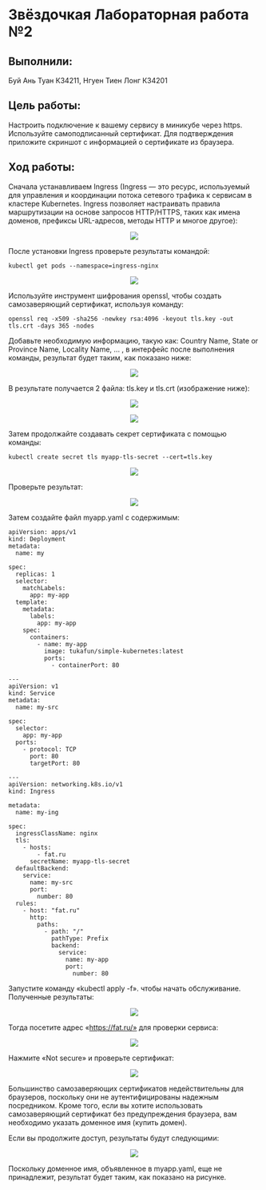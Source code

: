 # Звёздочкая Лабораторная работа №2

## Выполнили:

Буй Ань Туан К34211, Нгуен Тиен Лонг К34201

## Цель работы:

Настроить подключение к вашему сервису в миникубе через https. Используйте самоподписанный сертификат. Для подтверждения приложите скриншот с информацией о сертификате из браузера.

## Ход работы:

Сначала устанавливаем Ingress (Ingress — это ресурс, используемый для управления и координации потока сетевого трафика к сервисам в кластере Kubernetes. Ingress позволяет настраивать правила маршрутизации на основе запросов HTTP/HTTPS, таких как имена доменов, префиксы URL-адресов, методы HTTP и многое другое):

<p align="center"><img src="./1.png"/></p>

После установки Ingress проверьте результаты командой:

```
kubectl get pods --namespace=ingress-nginx
```

<p align="center"><img src="./2.png"/></p>

Используйте инструмент шифрования openssl, чтобы создать самозаверяющий сертификат, используя команду:

```
openssl req -x509 -sha256 -newkey rsa:4096 -keyout tls.key -out tls.crt -days 365 -nodes
```

Добавьте необходимую информацию, такую ​​как: Country Name, State or Province Name, Locality Name, ... , в интерфейс после выполнения команды, результат будет таким, как показано ниже:

<p align="center"><img src="./3.png"/></p>

В результате получается 2 файла: tls.key и tls.crt (изображение ниже):

<p align="center"><img src="./4.png"/></p>

<p align="center"><img src="./5.png"/></p>

Затем продолжайте создавать секрет сертификата с помощью команды:

```
kubectl create secret tls myapp-tls-secret --cert=tls.key
```

<p align="center"><img src="./6.png"/></p>

Проверьте результат:

<p align="center"><img src="./7.png"/></p>

Затем создайте файл myapp.yaml с содержимым:

```
apiVersion: apps/v1
kind: Deployment
metadata:
  name: my

spec:
  replicas: 1
  selector:
    matchLabels:
      app: my-app
  template:
    metadata:
      labels:
        app: my-app
    spec:
      containers:
        - name: my-app
          image: tukafun/simple-kubernetes:latest
          ports:
            - containerPort: 80

---
apiVersion: v1
kind: Service
metadata:
  name: my-src

spec:
  selector:
    app: my-app
  ports:
    - protocol: TCP
      port: 80
      targetPort: 80

---
apiVersion: networking.k8s.io/v1
kind: Ingress

metadata:
  name: my-ing

spec:
  ingressClassName: nginx
  tls:
    - hosts:
        - fat.ru
      secretName: myapp-tls-secret
  defaultBackend:
    service:
      name: my-src
      port:
        number: 80
  rules:
    - host: "fat.ru"
      http:
        paths:
          - path: "/"
            pathType: Prefix
            backend:
              service:
                name: my-app
                port:
                  number: 80
```

Запустите команду «kubectl apply -f». чтобы начать обслуживание. Полученные результаты:

<p align="center"><img src="./8.png"/></p>

Тогда посетите адрес «https://fat.ru/» для проверки сервиса:

<p align="center"><img src="./9.png"/></p>

Нажмите «Not secure» и проверьте сертификат:

<p align="center"><img src="./10.png"/></p>

Большинство самозаверяющих сертификатов недействительны для браузеров, поскольку они не аутентифицированы надежным посредником. Кроме того, если вы хотите использовать самозаверяющий сертификат без предупреждения браузера, вам необходимо указать доменное имя (купить домен).

Если вы продолжите доступ, результаты будут следующими:

<p align="center"><img src="./11.png"/></p>

Поскольку доменное имя, объявленное в myapp.yaml, еще не принадлежит, результат будет таким, как показано на рисунке.
